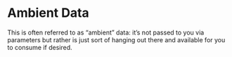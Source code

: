 # Ambient Data

This is often referred to as “ambient” data: it’s not passed to you via parameters but rather is just sort of hanging out there and available for you to consume if desired.